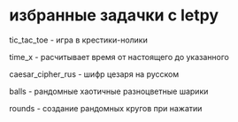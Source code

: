 # избранные задачки с letpy

tic_tac_toe - игра в крестики-нолики

time_x - расчитывает время от настоящего до указанного

caesar_cipher_rus - шифр цезаря на русском

balls - рандомные хаотичные разноцветные шарики

rounds - создание рандомных кругов при нажатии
